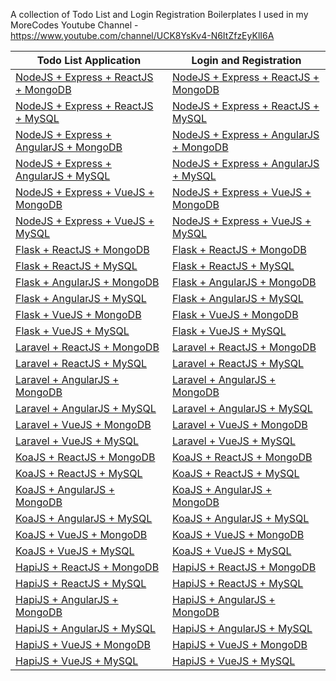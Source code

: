 A collection of Todo List and Login Registration Boilerplates I used in my MoreCodes Youtube Channel - https://www.youtube.com/channel/UCK8YsKv4-N6ItZfzEyKlI6A

Todo List Application | Login and Registration
--- | ---
[NodeJS + Express + ReactJS + MongoDB](https://github.com/ArjunAranetaCodes/MoreCodes-Youtube/tree/master/mern-todolist-mongodb) | [NodeJS + Express + ReactJS + MongoDB]()
[NodeJS + Express + ReactJS + MySQL](https://github.com/ArjunAranetaCodes/MoreCodes-Youtube/tree/master/mern-todolist-mysql) | [NodeJS + Express + ReactJS + MySQL]()
[NodeJS + Express + AngularJS + MongoDB](https://github.com/ArjunAranetaCodes/MoreCodes-Youtube/tree/master/mean-todolist-mongodb) | [NodeJS + Express + AngularJS + MongoDB]()
[NodeJS + Express + AngularJS + MySQL](https://github.com/ArjunAranetaCodes/MoreCodes-Youtube/tree/master/mean-todolist-mysql) | [NodeJS + Express + AngularJS + MySQL]()
[NodeJS + Express + VueJS + MongoDB]() | [NodeJS + Express + VueJS + MongoDB]()
[NodeJS + Express + VueJS + MySQL]() | [NodeJS + Express + VueJS + MySQL]()
[Flask + ReactJS + MongoDB]() | [Flask + ReactJS + MongoDB]()
[Flask + ReactJS + MySQL]() | [Flask + ReactJS + MySQL]()
[Flask + AngularJS + MongoDB]() | [Flask + AngularJS + MongoDB]()
[Flask + AngularJS + MySQL]() | [Flask + AngularJS + MySQL]()
[Flask + VueJS + MongoDB]() | [Flask + VueJS + MongoDB]()
[Flask + VueJS + MySQL]() | [Flask + VueJS + MySQL]()
[Laravel + ReactJS + MongoDB]() | [Laravel + ReactJS + MongoDB]()
[Laravel + ReactJS + MySQL]() | [Laravel + ReactJS + MySQL]()
[Laravel + AngularJS + MongoDB]() | [Laravel + AngularJS + MongoDB]()
[Laravel + AngularJS + MySQL]() | [Laravel + AngularJS + MySQL]()
[Laravel + VueJS + MongoDB]() | [Laravel + VueJS + MongoDB]()
[Laravel + VueJS + MySQL]() | [Laravel + VueJS + MySQL]()
[KoaJS + ReactJS + MongoDB]() | [KoaJS + ReactJS + MongoDB]()
[KoaJS + ReactJS + MySQL]() | [KoaJS + ReactJS + MySQL]()
[KoaJS + AngularJS + MongoDB]() | [KoaJS + AngularJS + MongoDB]()
[KoaJS + AngularJS + MySQL]() | [KoaJS + AngularJS + MySQL]()
[KoaJS + VueJS + MongoDB]() | [KoaJS + VueJS + MongoDB]()
[KoaJS + VueJS + MySQL]() | [KoaJS + VueJS + MySQL]()
[HapiJS + ReactJS + MongoDB]() | [HapiJS + ReactJS + MongoDB]()
[HapiJS + ReactJS + MySQL]() | [HapiJS + ReactJS + MySQL]()
[HapiJS + AngularJS + MongoDB]() | [HapiJS + AngularJS + MongoDB]()
[HapiJS + AngularJS + MySQL]() | [HapiJS + AngularJS + MySQL]()
[HapiJS + VueJS + MongoDB]() | [HapiJS + VueJS + MongoDB]()
[HapiJS + VueJS + MySQL]() | [HapiJS + VueJS + MySQL]()